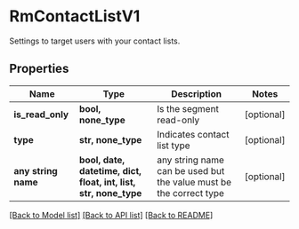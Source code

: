 # RmContactListV1

Settings to target users with your contact lists.

## Properties
Name | Type | Description | Notes
------------ | ------------- | ------------- | -------------
**is_read_only** | **bool, none_type** | Is the segment read-only | [optional] 
**type** | **str, none_type** | Indicates contact list type | [optional] 
**any string name** | **bool, date, datetime, dict, float, int, list, str, none_type** | any string name can be used but the value must be the correct type | [optional]

[[Back to Model list]](../README.md#documentation-for-models) [[Back to API list]](../README.md#documentation-for-api-endpoints) [[Back to README]](../README.md)



